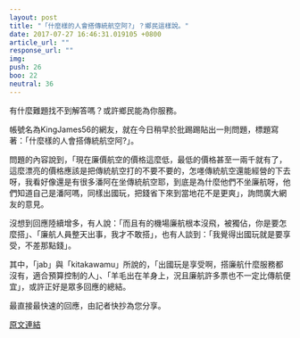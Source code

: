 ```yaml
---
layout: post
title: "「什麼樣的人會搭傳統航空阿?」？鄉民這樣說。"
date: 2017-07-27 16:46:31.019105 +0800
article_url: ""
response_url: ""
img: 
push: 26
boo: 22
neutral: 36
---
```


有什麼難題找不到解答嗎？或許鄉民能為你服務。

帳號名為KingJames56的網友，就在今日稍早於批踢踢貼出一則問題，標題寫著：「什麼樣的人會搭傳統航空阿?」。

問題的內容說到，「現在廉價航空的價格這麼低，最低的價格甚至一兩千就有了，這麼漂亮的價格應該是把傳統航空打的不要不要的，怎嚜傳統航空還能經營的下去呀，我看好像還是有很多潘阿在坐傳統航空耶，到底是為什麼他們不坐廉航呀，他們知道自己是潘阿嗎，同樣出國玩，把錢省下來到當地花不是更爽」，詢問廣大網友的意見。

沒想到回應陸續增多，有人說：「而且有的機場廉航根本沒飛，被獨佔，你是要怎麼搭」、「廉航人員整天出事，我才不敢搭」，也有人談到：「我覺得出國玩就是要享受，不差那點錢」。

其中，「jab」與「kitakawamu」所說的，「出國玩是享受啊，搭廉航什麼服務都沒有，適合預算控制的人」、「羊毛出在羊身上，況且廉航許多票也不一定比傳航便宜」，或許正好是眾多回應的總結。

最直接最快速的回應，由記者快抄為您分享。

<a href = "https://www.ptt.cc/bbs/Gossiping/M.1501133058.A.22C.html">原文連結</a>

